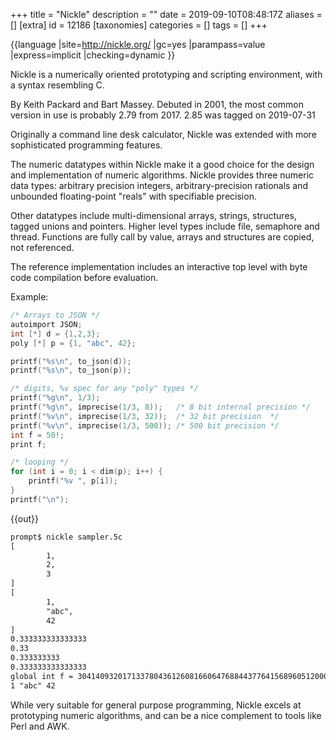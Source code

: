 +++
title = "Nickle"
description = ""
date = 2019-09-10T08:48:17Z
aliases = []
[extra]
id = 12186
[taxonomies]
categories = []
tags = []
+++

{{language
|site=http://nickle.org/
|gc=yes
|parampass=value
|express=implicit
|checking=dynamic
}}

Nickle is a numerically oriented prototyping and scripting environment, with a syntax resembling C.

By Keith Packard and Bart Massey. Debuted in 2001, the most common version in use is probably 2.79 from 2017.  2.85 was tagged on 2019-07-31

Originally a command line desk calculator, Nickle was extended with more sophisticated programming features.

The numeric datatypes within Nickle make it a good choice for the design and implementation of numeric algorithms. Nickle provides three numeric data types: arbitrary precision integers, arbitrary-precision rationals and unbounded floating-point "reals" with specifiable precision.

Other datatypes include multi-dimensional arrays, strings, structures, tagged unions and pointers.  Higher level types include file, semaphore and thread.  Functions are fully call by value, arrays and structures are copied, not referenced.

The reference implementation includes an interactive top level with byte code compilation before evaluation.

Example:

```c
/* Arrays to JSON */
autoimport JSON;
int [*] d = {1,2,3};
poly [*] p = {1, "abc", 42};

printf("%s\n", to_json(d));
printf("%s\n", to_json(p));

/* digits, %v spec for any "poly" types */
printf("%g\n", 1/3);
printf("%g\n", imprecise(1/3, 8));   /* 8 bit internal precision */
printf("%v\n", imprecise(1/3, 32));  /* 32 bit precision  */
printf("%v\n", imprecise(1/3, 500)); /* 500 bit precision */
int f = 50!;
print f;

/* looping */
for (int i = 0; i < dim(p); i++) {
    printf("%v ", p[i]);
}
printf("\n");
```


{{out}}

```txt
prompt$ nickle sampler.5c
[
        1,
        2,
        3
]
[
        1,
        "abc",
        42
]
0.333333333333333
0.33
0.333333333
0.333333333333333
global int f = 30414093201713378043612608166064768844377641568960512000000000000;
1 "abc" 42
```


While very suitable for general purpose programming, Nickle excels at prototyping numeric algorithms, and can be a nice complement to tools like Perl and AWK.
